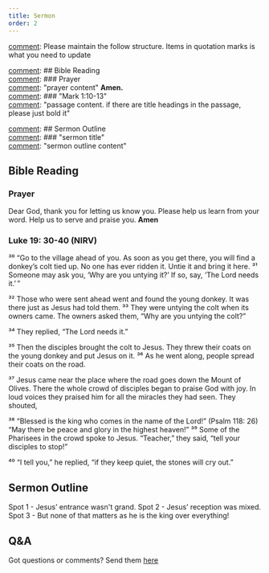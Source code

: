 ```yaml
---
title: Sermon 
order: 2
---
```


[comment]: Please maintain the follow structure. Items in quotation marks is what you need to update

[comment]: ## Bible Reading  
[comment]: ### Prayer  
[comment]: "prayer content"  **Amen.**  
[comment]:  ### "Mark 1:10-13"  
[comment]: "passage content. if there are title headings in the passage, please just bold it"  

[comment]: ## Sermon Outline  
[comment]: ### "sermon title"  
[comment]: "sermon outline content"  

[comment]: ------------------------------------------------------------------------------------
## Bible Reading
### Prayer
Dear God, thank you for letting us know you. Please help us learn from your word. Help us to serve and praise you. **Amen**

### Luke 19: 30-40 (NIRV)

³⁰ “Go to the village ahead of you. As soon as you get there, you will find a donkey’s colt tied up. No one has ever ridden it. Untie it and bring it here. ³¹ Someone may ask you, ‘Why are you untying it?’ If so, say, ‘The Lord needs it.’ ” 

³² Those who were sent ahead went and found the young donkey. It was there just as Jesus had told them. ³³ They were untying the colt when its owners came. The owners asked them, “Why are you untying the colt?” 

³⁴ They replied, “The Lord needs it.” 

³⁵ Then the disciples brought the colt to Jesus. They threw their coats on the young donkey and put Jesus on it. ³⁶ As he went along, people spread their coats on the road. 

³⁷ Jesus came near the place where the road goes down the Mount of Olives. There the whole crowd of disciples began to praise God with joy. In loud voices they praised him for all the miracles they had seen. They shouted, 

³⁸ “Blessed is the king who comes in the name of the Lord!” (Psalm 118: 26) 
“May there be peace and glory in the highest heaven!” 
³⁹ Some of the Pharisees in the crowd spoke to Jesus. “Teacher,” they said, “tell your disciples to stop!” 

⁴⁰ “I tell you,” he replied, “if they keep quiet, the stones will cry out.” 


## Sermon Outline
Spot 1 - Jesus’ entrance wasn't grand. 
Spot 2 - Jesus’ reception was mixed. 
Spot 3 - But none of that matters as he is the king over everything!

 




## Q&A
Got questions or comments? Send them [here](https://tinyurl.com/SGHACQuestionsAnswers)
